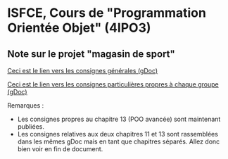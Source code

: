 <h1>ISFCE, Cours de "Programmation Orientée Objet" (4IPO3)</h1>

<h2>Note sur le projet "magasin de sport"</h2>

<p>
<a href="https://docs.google.com/document/d/19tC5Gl6xrAL4ETZqtZvEZyf3Yl41oVdl4fLzx1Rtmpg/edit?usp=sharing" target="_blank">
Ceci est le lien vers les consignes générales (gDoc) 
</a>
</p>

<p>
<a href="https://docs.google.com/document/d/13IC2pJ2FqyQJ833j1y0Ri2fKEOyNNp0KV6lDLSWfnFo/edit?usp=sharing" target="_blank">
Ceci est le lien vers les consignes particulières propres à chaque groupe (gDoc) 
</a>
</p>

Remarques : 
<ul>
<li>Les consignes propres au chapitre 13 (POO avancée) sont maintenant publiées.</li>
<li>Les consignes relatives aux deux chapitres 11 et 13 
sont rassemblées dans les mêmes gDoc mais en tant que chapitres séparés. Allez donc bien voir en fin de document.</li>
</ul>
